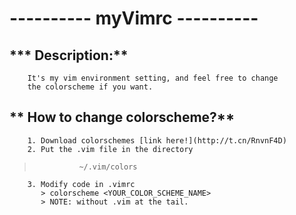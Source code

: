 # ---------- myVimrc ----------
##    *** Description:** 
        It's my vim environment setting, and feel free to change
        the colorscheme if you want. 
##    ** How to change colorscheme?** 
        1. Download colorschemes [link here!](http://t.cn/RnvnF4D)
        2. Put the .vim file in the directory 
>               ~/.vim/colors
        3. Modify code in .vimrc 
           > colorscheme <YOUR_COLOR_SCHEME_NAME>
           > NOTE: without .vim at the tail.

